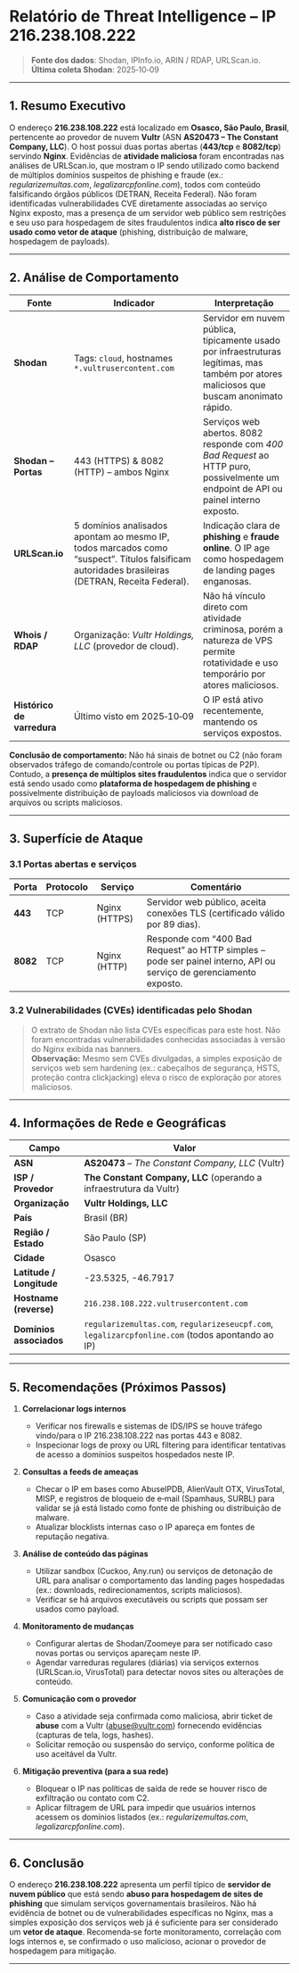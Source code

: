 # Relatório de Threat Intelligence – IP **216.238.108.222**

> **Fonte dos dados**: Shodan, IPInfo.io, ARIN / RDAP, URLScan.io.  
> **Última coleta Shodan**: 2025‑10‑09  

---

## 1. Resumo Executivo
O endereço **216.238.108.222** está localizado em **Osasco, São Paulo, Brasil**, pertencente ao provedor de nuvem **Vultr** (ASN **AS20473 – The Constant Company, LLC**). O host possui duas portas abertas (**443/tcp** e **8082/tcp**) servindo **Nginx**. Evidências de **atividade maliciosa** foram encontradas nas análises de URLScan.io, que mostram o IP sendo utilizado como backend de múltiplos domínios suspeitos de phishing e fraude (ex.: *regularizemultas.com*, *legalizarcpfonline.com*), todos com conteúdo falsificando órgãos públicos (DETRAN, Receita Federal). Não foram identificadas vulnerabilidades CVE diretamente associadas ao serviço Nginx exposto, mas a presença de um servidor web público sem restrições e seu uso para hospedagem de sites fraudulentos indica **alto risco de ser usado como vetor de ataque** (phishing, distribuição de malware, hospedagem de payloads).

---

## 2. Análise de Comportamento
| Fonte | Indicador | Interpretação |
|-------|-----------|---------------|
| **Shodan** | Tags: `cloud`, hostnames `*.vultrusercontent.com` | Servidor em nuvem pública, tipicamente usado por infraestruturas legítimas, mas também por atores maliciosos que buscam anonimato rápido. |
| **Shodan – Portas** | 443 (HTTPS) & 8082 (HTTP) – ambos Nginx | Serviços web abertos. 8082 responde com *400 Bad Request* ao HTTP puro, possivelmente um endpoint de API ou painel interno exposto. |
| **URLScan.io** | 5 domínios analisados apontam ao mesmo IP, todos marcados como “suspect”. Títulos falsificam autoridades brasileiras (DETRAN, Receita Federal). | Indicação clara de **phishing** e **fraude online**. O IP age como hospedagem de landing pages enganosas. |
| **Whois / RDAP** | Organização: *Vultr Holdings, LLC* (provedor de cloud). | Não há vínculo direto com atividade criminosa, porém a natureza de VPS permite rotatividade e uso temporário por atores maliciosos. |
| **Histórico de varredura** | Último visto em 2025‑10‑09 | O IP está ativo recentemente, mantendo os serviços expostos. |

**Conclusão de comportamento:** Não há sinais de botnet ou C2 (não foram observados tráfego de comando/controle ou portas típicas de P2P). Contudo, a **presença de múltiplos sites fraudulentos** indica que o servidor está sendo usado como **plataforma de hospedagem de phishing** e possivelmente distribuição de payloads maliciosos via download de arquivos ou scripts maliciosos.

---

## 3. Superfície de Ataque

### 3.1 Portas abertas e serviços
| Porta | Protocolo | Serviço | Comentário |
|-------|-----------|---------|------------|
| **443** | TCP | Nginx (HTTPS) | Servidor web público, aceita conexões TLS (certificado válido por 89 dias). |
| **8082** | TCP | Nginx (HTTP) | Responde com “400 Bad Request” ao HTTP simples – pode ser painel interno, API ou serviço de gerenciamento exposto. |

### 3.2 Vulnerabilidades (CVEs) identificadas pelo Shodan
> O extrato de Shodan não lista CVEs específicas para este host. Não foram encontradas vulnerabilidades conhecidas associadas à versão do Nginx exibida nas banners.  
> **Observação:** Mesmo sem CVEs divulgadas, a simples exposição de serviços web sem hardening (ex.: cabeçalhos de segurança, HSTS, proteção contra clickjacking) eleva o risco de exploração por atores maliciosos.

---

## 4. Informações de Rede e Geográficas

| Campo | Valor |
|-------|-------|
| **ASN** | **AS20473** – *The Constant Company, LLC* (Vultr) |
| **ISP / Provedor** | **The Constant Company, LLC** (operando a infraestrutura da Vultr) |
| **Organização** | **Vultr Holdings, LLC** |
| **País** | Brasil (BR) |
| **Região / Estado** | São Paulo (SP) |
| **Cidade** | Osasco |
| **Latitude / Longitude** | -23.5325, -46.7917 |
| **Hostname (reverse)** | `216.238.108.222.vultrusercontent.com` |
| **Domínios associados** | `regularizemultas.com`, `regularizeseucpf.com`, `legalizarcpfonline.com` (todos apontando ao IP) |

---

## 5. Recomendações (Próximos Passos)

1. **Correlacionar logs internos**  
   - Verificar nos firewalls e sistemas de IDS/IPS se houve tráfego vindo/para o IP 216.238.108.222 nas portas 443 e 8082.  
   - Inspecionar logs de proxy ou URL filtering para identificar tentativas de acesso a domínios suspeitos hospedados neste IP.

2. **Consultas a feeds de ameaças**  
   - Checar o IP em bases como AbuseIPDB, AlienVault OTX, VirusTotal, MISP, e registros de bloqueio de e‑mail (Spamhaus, SURBL) para validar se já está listado como fonte de phishing ou distribuição de malware.  
   - Atualizar blocklists internas caso o IP apareça em fontes de reputação negativa.

3. **Análise de conteúdo das páginas**  
   - Utilizar sandbox (Cuckoo, Any.run) ou serviços de detonação de URL para analisar o comportamento das landing pages hospedadas (ex.: downloads, redirecionamentos, scripts maliciosos).  
   - Verificar se há arquivos executáveis ou scripts que possam ser usados como payload.

4. **Monitoramento de mudanças**  
   - Configurar alertas de Shodan/Zoomeye para ser notificado caso novas portas ou serviços apareçam neste IP.  
   - Agendar varreduras regulares (diárias) via serviços externos (URLScan.io, VirusTotal) para detectar novos sites ou alterações de conteúdo.

5. **Comunicação com o provedor**  
   - Caso a atividade seja confirmada como maliciosa, abrir ticket de **abuse** com a Vultr (abuse@vultr.com) fornecendo evidências (capturas de tela, logs, hashes).  
   - Solicitar remoção ou suspensão do serviço, conforme política de uso aceitável da Vultr.

6. **Mitigação preventiva (para a sua rede)**  
   - Bloquear o IP nas políticas de saída de rede se houver risco de exfiltração ou contato com C2.  
   - Aplicar filtragem de URL para impedir que usuários internos acessem os domínios listados (ex.: *regularizemultas.com*, *legalizarcpfonline.com*).

---

## 6. Conclusão
O endereço **216.238.108.222** apresenta um perfil típico de **servidor de nuvem público** que está sendo **abuso para hospedagem de sites de phishing** que simulam serviços governamentais brasileiros. Não há evidência de botnet ou de vulnerabilidades específicas no Nginx, mas a simples exposição dos serviços web já é suficiente para ser considerado um **vetor de ataque**. Recomenda‑se forte monitoramento, correlação com logs internos e, se confirmado o uso malicioso, acionar o provedor de hospedagem para mitigação.  

---  